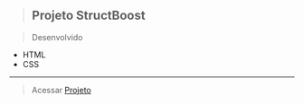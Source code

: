 > ## Projeto  StructBoost

> Desenvolvido 

- HTML
- CSS
---
> Acessar [Projeto ](https://juliopaschoal.github.io/StructBoost/) 